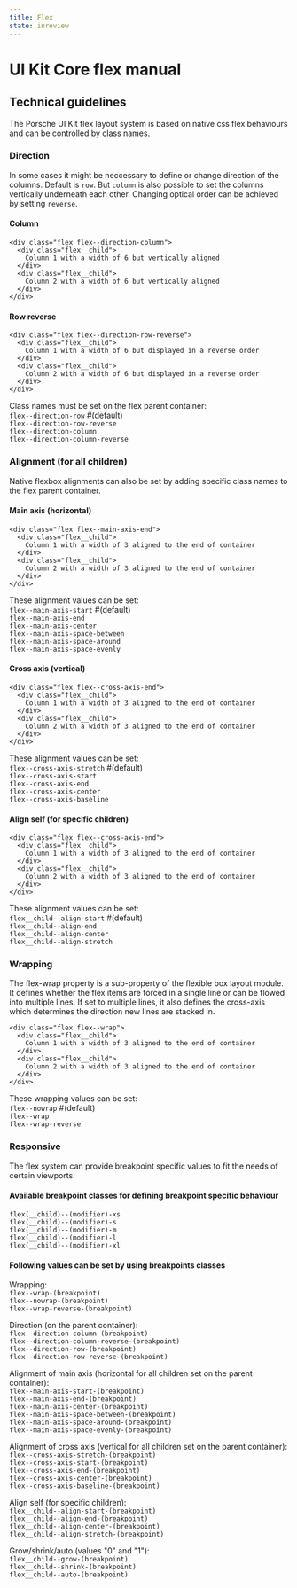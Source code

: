```yaml
---
title: Flex
state: inreview
---
```


# UI Kit Core flex manual

## Technical guidelines
The Porsche UI Kit flex layout system is based on native css flex behaviours and can be controlled by class names.

### Direction
In some cases it might be neccessary to define or change direction of the columns. Default is `row`. But `column` is also possible to set the columns vertically underneath each other. Changing optical order can be achieved by setting `reverse`.

#### Column
```
<div class="flex flex--direction-column">
  <div class="flex__child">
    Column 1 with a width of 6 but vertically aligned
  </div>
  <div class="flex__child">
    Column 2 with a width of 6 but vertically aligned
  </div>
</div>
```

#### Row reverse
```
<div class="flex flex--direction-row-reverse">
  <div class="flex__child">
    Column 1 with a width of 6 but displayed in a reverse order
  </div>
  <div class="flex__child">
    Column 2 with a width of 6 but displayed in a reverse order
  </div>
</div>
```

Class names must be set on the flex parent container:  
`flex--direction-row` #(default)  
`flex--direction-row-reverse`  
`flex--direction-column`  
`flex--direction-column-reverse`  


### Alignment (for all children)
Native flexbox alignments can also be set by adding specific class names to the flex parent container.

#### Main axis (horizontal)

```
<div class="flex flex--main-axis-end">
  <div class="flex__child">
    Column 1 with a width of 3 aligned to the end of container
  </div>
  <div class="flex__child">
    Column 2 with a width of 3 aligned to the end of container
  </div>
</div>
```

These alignment values can be set:  
`flex--main-axis-start` #(default)  
`flex--main-axis-end`  
`flex--main-axis-center`  
`flex--main-axis-space-between`  
`flex--main-axis-space-around`  
`flex--main-axis-space-evenly`  

#### Cross axis (vertical)

```
<div class="flex flex--cross-axis-end">
  <div class="flex__child">
    Column 1 with a width of 3 aligned to the end of container
  </div>
  <div class="flex__child">
    Column 2 with a width of 3 aligned to the end of container
  </div>
</div>
```

These alignment values can be set:  
`flex--cross-axis-stretch` #(default)  
`flex--cross-axis-start`  
`flex--cross-axis-end`  
`flex--cross-axis-center`  
`flex--cross-axis-baseline`  


#### Align self (for specific children)

```
<div class="flex flex--cross-axis-end">
  <div class="flex__child">
    Column 1 with a width of 3 aligned to the end of container
  </div>
  <div class="flex__child">
    Column 2 with a width of 3 aligned to the end of container
  </div>
</div>
```

These alignment values can be set:  
`flex__child--align-start` #(default)  
`flex__child--align-end`  
`flex__child--align-center`  
`flex__child--align-stretch`  


### Wrapping
The flex-wrap property is a sub-property of the flexible box layout module. It defines whether the flex items are forced in a single line or can be flowed into multiple lines. If set to multiple lines, it also defines the cross-axis which determines the direction new lines are stacked in.

```
<div class="flex flex--wrap">
  <div class="flex__child">
    Column 1 with a width of 3 aligned to the end of container
  </div>
  <div class="flex__child">
    Column 2 with a width of 3 aligned to the end of container
  </div>
</div>
```

These wrapping values can be set:  
`flex--nowrap` #(default)  
`flex--wrap`  
`flex--wrap-reverse`  


### Responsive
The flex system can provide breakpoint specific values to fit the needs of certain viewports:

#### Available breakpoint classes for defining breakpoint specific behaviour

`flex(__child)--(modifier)-xs`  
`flex(__child)--(modifier)-s`  
`flex(__child)--(modifier)-m`  
`flex(__child)--(modifier)-l`  
`flex(__child)--(modifier)-xl`  

#### Following values can be set by using breakpoints classes

Wrapping:  
`flex--wrap-(breakpoint)`  
`flex--nowrap-(breakpoint)`  
`flex--wrap-reverse-(breakpoint)`  

Direction (on the parent container):  
`flex--direction-column-(breakpoint)`  
`flex--direction-column-reverse-(breakpoint)`  
`flex--direction-row-(breakpoint)`  
`flex--direction-row-reverse-(breakpoint)`  

Alignment of main axis (horizontal for all children set on the parent container):  
`flex--main-axis-start-(breakpoint)`  
`flex--main-axis-end-(breakpoint)`  
`flex--main-axis-center-(breakpoint)`  
`flex--main-axis-space-between-(breakpoint)`  
`flex--main-axis-space-around-(breakpoint)`  
`flex--main-axis-space-evenly-(breakpoint)`  

Alignment of cross axis (vertical for all children set on the parent container):  
`flex--cross-axis-stretch-(breakpoint)`  
`flex--cross-axis-start-(breakpoint)`  
`flex--cross-axis-end-(breakpoint)`  
`flex--cross-axis-center-(breakpoint)`  
`flex--cross-axis-baseline-(breakpoint)`  

Align self (for specific children):  
`flex__child--align-start-(breakpoint)`  
`flex__child--align-end-(breakpoint)`  
`flex__child--align-center-(breakpoint)`  
`flex__child--align-stretch-(breakpoint)`  

Grow/shrink/auto (values "0" and "1"):  
`flex__child--grow-(breakpoint)`  
`flex__child--shrink-(breakpoint)`  
`flex__child--auto-(breakpoint)`  
